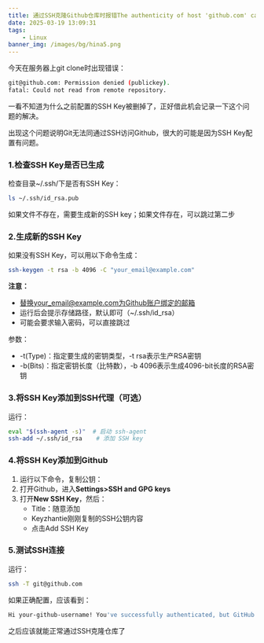 ```yaml
---
title: 通过SSH克隆Github仓库时报错The authenticity of host 'github.com' can't be established.
date: 2025-03-19 13:09:31
tags:
    - Linux
banner_img: /images/bg/hina5.png
---
```

<script src="https://fastly.jsdelivr.net/gh/misaka0502/live2d-widget@V0.2/autoload.js"></script>
<!-- <script src="/live2d-widget/autoload.js"></script> -->

今天在服务器上git clone时出现错误：

```bash
git@github.com: Permission denied (publickey).
fatal: Could not read from remote repository.
```

一看不知道为什么之前配置的SSH Key被删掉了，正好借此机会记录一下这个问题的解决。

出现这个问题说明Git无法同通过SSH访问Github，很大的可能是因为SSH Key配置有问题。

### 1.检查SSH Key是否已生成

检查目录~/.ssh/下是否有SSH Key：

```bash
ls ~/.ssh/id_rsa.pub
```

如果文件不存在，需要生成新的SSH key；如果文件存在，可以跳过第二步

### 2.生成新的SSH Key

如果没有SSH Key，可以用以下命令生成：

```bash
ssh-keygen -t rsa -b 4096 -C "your_email@example.com"
```

**注意：**

- 替换your_email@example.com为Github账户绑定的邮箱
- 运行后会提示存储路径，默认即可（~/.ssh/id_rsa）
- 可能会要求输入密码，可以直接跳过

参数：

- -t(Type)：指定要生成的密钥类型，-t rsa表示生产RSA密钥
- -b(Bits)：指定密钥长度（比特数），-b 4096表示生成4096-bit长度的RSA密钥

### 3.将SSH Key添加到SSH代理（可选）

运行：

```bash
eval "$(ssh-agent -s)"  # 启动 ssh-agent
ssh-add ~/.ssh/id_rsa    # 添加 SSH key
```

### 4.将SSH Key添加到Github

1. 运行以下命令，复制公钥：
2. 打开Github，进入**Settings>SSH and GPG keys**
3. 打开**New SSH Key**，然后：
    - Title：随意添加
    - Keyzhantie刚刚复制的SSH公钥内容
    - 点击Add SSH Key

### 5.测试SSH连接

运行：

```bash
ssh -T git@github.com
```

如果正确配置，应该看到：

```bash
Hi your-github-username! You've successfully authenticated, but GitHub does not provide shell access.
```

之后应该就能正常通过SSH克隆仓库了